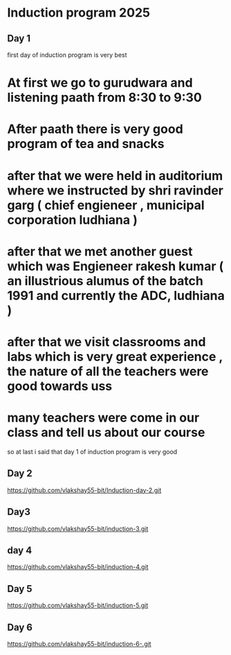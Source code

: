 # Induction program 2025 
## Day 1
first day of induction program is very best 
# At first we go to gurudwara and listening paath from 8:30 to 9:30
# After paath there is very good program of tea and snacks 
# after that we were held in auditorium where we instructed by  shri ravinder garg ( chief engieneer , municipal corporation ludhiana ) 
# after that we met another guest which was Engieneer rakesh kumar ( an illustrious alumus of the batch 1991 and currently the ADC, ludhiana )
# after that we visit classrooms and labs which is very great experience , the nature of all the teachers were good towards uss 
# many teachers were come in our class and tell us about our course 
so at last i said that day 1 of induction program is very good 
## Day 2
https://github.com/vlakshay55-bit/Induction-day-2.git

## Day3 
https://github.com/vlakshay55-bit/induction-3.git

## day 4
https://github.com/vlakshay55-bit/induction-4.git

## Day 5
https://github.com/vlakshay55-bit/induction-5.git

## Day 6 
https://github.com/vlakshay55-bit/induction-6-.git
